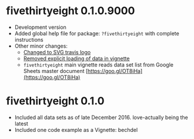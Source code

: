 # fivethirtyeight 0.1.0.9000

* Development version
* Added global help file for package: `?fivethirtyeight` with complete instructions
* Other minor changes:
    + [Changed to SVG travis logo](https://github.com/rudeboybert/fivethirtyeight/pull/1)
    + [Removed explicit loading of data in vignette](https://github.com/rudeboybert/fivethirtyeight/pull/2)
    + `fivethirtyeight` main vignette reads data set list from Google Sheets master document [https://goo.gl/OT8iHa](https://goo.gl/OT8iHa)

# fivethirtyeight 0.1.0

* Included all data sets as of late December 2016. love-actually being the latest
* Included one code example as a Vignette: bechdel